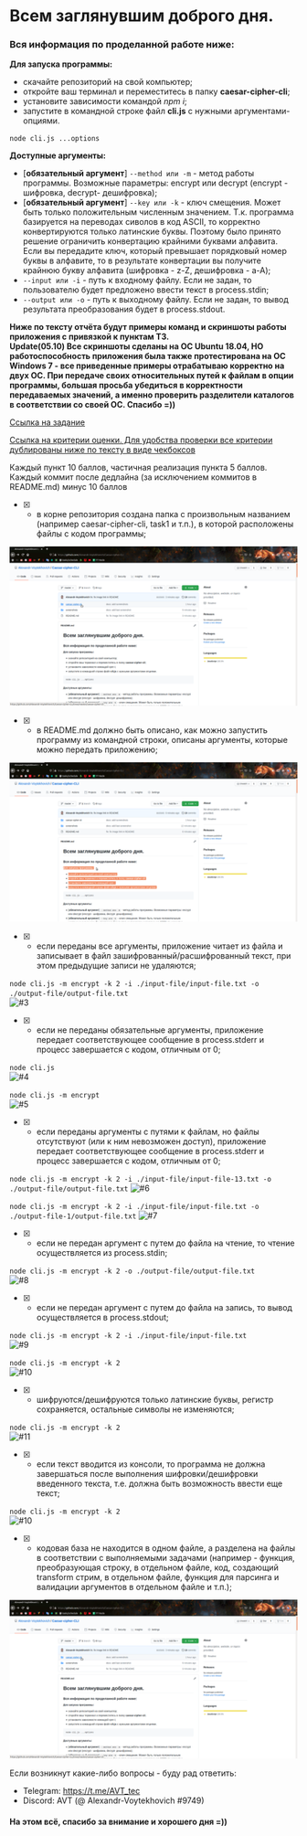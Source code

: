 # Всем заглянувшим доброго дня. 

### Вся информация по проделанной работе ниже:

**Для запуска программы:**
- скачайте репозиторий на свой компьютер;
- откройте ваш терминал и переместитесь в папку **caesar-cipher-cli**;
- установите зависимости командой *npm i*;
- запустите в командной строке файл **cli.js** c нужными аргументами-опциями.  
  
```
node cli.js ...options 
```  
  
**Доступные аргументы:**
- [**обязательный аргумент**] ```--method или -m``` - метод работы программы. Возможные параметры: encrypt или decrypt (encrypt - шифровка, decrypt- дешифровка);
- [**обязательный аргумент**] ```--key или -k``` - ключ смещения. Может быть только положительным численным значением. Т.к. программа базируется на переводах сиволов в код ASCII, то корректно конвертируются только латинские буквы. Поэтому было принято решение ограничить конвертацию крайними буквами алфавита. Если вы передадите ключ, который превышает порядковый номер буквы в алфавите, то в результате конвертации вы получите крайнюю букву алфавита (шифровка - z-Z, дешифровка - a-A);
- ```--input или -i``` - путь к входному файлу. Если не задан, то пользователю будет предложено ввести текст в process.stdin;
- ```--output или -o``` - путь к выходному файлу. Если не задан, то вывод результата преобразования будет в process.stdout.  
  
**Ниже по тексту отчёта будут примеры команд и скриншоты работы приложения с привязкой к пунктам ТЗ.**  
**Update(05.10) Все скриншоты сделаны на ОС Ubuntu 18.04, НО работоспособность приложения была также протестирована на ОС Windows 7 - все приведенные примеры отрабатываю корректно на двух ОС. При передаче своих относительных путей к файлам в опции программы, большая просьба убедиться в корректности передаваемых значений, а именно проверить разделители каталогов в соответствии со своей ОС. Спасибо =))**  
  
[Ссылка на задание](https://github.com/rolling-scopes-school/nodejs-course-template/blob/master/TASKS.md#task-1-caesar-cipher-cli-tool)  

[Ссылка на критерии оценки. Для удобства проверки все критерии дублированы ниже по тексту в виде чекбоксов](https://github.com/rolling-scopes-school/nodejs-course-template/blob/master/CROSSCHECK.md)  
  
Каждый пункт 10 баллов, частичная реализация пункта 5 баллов. Каждый коммит после дедлайна (за исключением коммитов в README.md) минус 10 баллов

- [x] - в корне репозитория создана папка с произвольным названием (например caesar-cipher-cli, task1 и т.п.), в которой расположены файлы с кодом программы;
  
![#1](https://github.com/Alexandr-Voytekhovich/Caesar-cipher-CLI/blob/master/screenshots/1.png)  
- [x] - в README.md должно быть описано, как можно запустить программу из командной строки, описаны аргументы, которые можно передать приложению;  
  
![#2](https://github.com/Alexandr-Voytekhovich/Caesar-cipher-CLI/blob/master/screenshots/2.png)  
- [x] - если переданы все аргументы, приложение читает из файла и записывает в файл зашифрованный/расшифрованный текст, при этом предыдущие записи не удаляются;  
  
```node cli.js -m encrypt -k 2 -i ./input-file/input-file.txt -o ./output-file/output-file.txt```  
![#3](https://github.com/Alexandr-Voytekhovich/Caesar-cipher-CLI/blob/master/screenshots/3.png)
- [x] - если не переданы обязательные аргументы, приложение передает соответствующее сообщение в process.stderr и прoцесс завершается с кодом, отличным от 0;  
  
```node cli.js```  
![#4](https://github.com/Alexandr-Voytekhovich/Caesar-cipher-CLI/blob/master/screenshots/4.png)  
  
```node cli.js -m encrypt```  
![#5](https://github.com/Alexandr-Voytekhovich/Caesar-cipher-CLI/blob/master/screenshots/5.png)
- [x] - если переданы аргументы с путями к файлам, но файлы отсутствуют (или к ним невозможен доступ), приложение передает соответствующее сообщение в process.stderr и прoцесс завершается с кодом, отличным от 0;  
  
```node cli.js -m encrypt -k 2 -i ./input-file/input-file-13.txt -o ./output-file/output-file.txt```
![#6](https://github.com/Alexandr-Voytekhovich/Caesar-cipher-CLI/blob/master/screenshots/6.png)  
  
```node cli.js -m encrypt -k 2 -i ./input-file/input-file.txt -o ./output-file-1/output-file.txt```
![#7](https://github.com/Alexandr-Voytekhovich/Caesar-cipher-CLI/blob/master/screenshots/7.png) 
- [x] - если не передан аргумент с путем до файла на чтение, то чтение осуществляется из process.stdin;  
  
```node cli.js -m encrypt -k 2 -o ./output-file/output-file.txt```  
![#8](https://github.com/Alexandr-Voytekhovich/Caesar-cipher-CLI/blob/master/screenshots/8.png)
- [x] - если не передан аргумент с путем до файла на запись, то вывод осуществляется в process.stdout;  
  
```node cli.js -m encrypt -k 2 -i ./input-file/input-file.txt```  
![#9](https://github.com/Alexandr-Voytekhovich/Caesar-cipher-CLI/blob/master/screenshots/9.png)  
  
```node cli.js -m encrypt -k 2```  
![#10](https://github.com/Alexandr-Voytekhovich/Caesar-cipher-CLI/blob/master/screenshots/10.png) 
- [x] - шифруются/дешифруются только латинские буквы, регистр сохраняется, остальные символы не изменяются;  
  
```node cli.js -m encrypt -k 2```  
![#11](https://github.com/Alexandr-Voytekhovich/Caesar-cipher-CLI/blob/master/screenshots/11.png) 
- [x] - если текст вводится из консоли, то программа не должна завершаться после выполнения шифровки/дешифровки введенного текста, т.е. должна быть возможность ввести еще текст;  
  
```node cli.js -m encrypt -k 2```  
![#10](https://github.com/Alexandr-Voytekhovich/Caesar-cipher-CLI/blob/master/screenshots/10.png) 
- [x] - кодовая база не находится в одном файле, а разделена на файлы в соответствии с выполняемыми задачами (например - функция, преобразующая строку, в отдельном файле, код, создающий transform стрим, в отдельном файле, функция для парсинга и валидации аргументов в отдельном файле и т.п.);  
  
![#1](https://github.com/Alexandr-Voytekhovich/Caesar-cipher-CLI/blob/master/screenshots/1.png)  
  
Если возникнут какие-либо вопросы - буду рад ответить: 
- Telegram: https://t.me/AVT_tec
- Discord: AVT (@ Alexandr-Voytekhovich #9749)  

#### На этом всё, спасибо за внимание и хорошего дня =))
